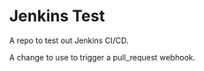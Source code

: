 # Jenkins Test

A repo to test out Jenkins CI/CD.

A change to use to trigger a pull_request webhook.
